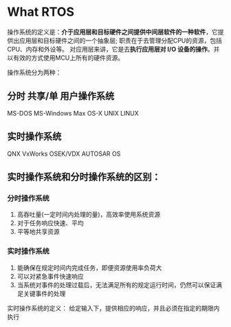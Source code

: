 # What RTOS

操作系统的定义是：**介于应用层和目标硬件之间提供中间层软件的一种软件**，它提供出应用层和目标硬件之间的一个抽象层;
职责在于去管理分配CPU的资源，包括CPU、内存和外设等。
对应用层来讲，它是去**执行应用层对 I/O 设备的操作**。并以有效的方式使用MCU上所有的硬件资源。

操作系统分为两种：
## 分时 共享/单 用户操作系统
MS-DOS
MS-Windows
Max OS-X
UNIX
LINUX

## 实时操作系统
QNX
VxWorks
OSEK/VDX
AUTOSAR OS

## 实时操作系统和分时操作系统的区别：
### 分时操作系统
1. 高吞吐量(一定时间内处理的量)，高效率使用系统资源
2. 对于任务响应快速、平均
3. 平等地共享资源

### 实时操作系统
1. 能确保在规定时间内完成任务，即便资源使用率负荷大
2. 可以对紧急事件快速响应
3. 当系统对事件的处理过载后，无法满足所有的规定运行时间，仍然可以保证满足关键事件的处理

实时操作系统的定义：
给定输入下，提供相应的响应，并且必须在指定的期限内执行





